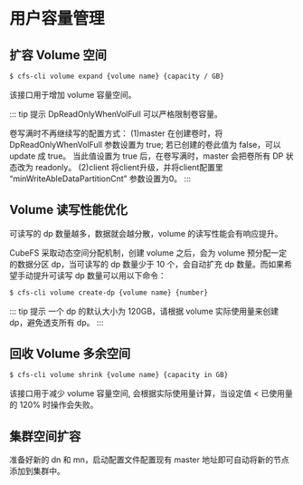 # 用户容量管理

## 扩容 Volume 空间

```bash
$ cfs-cli volume expand {volume name} {capacity / GB}
```
该接口用于增加 volume 容量空间。

::: tip 提示
DpReadOnlyWhenVolFull 可以严格限制卷容量。

卷写满时不再继续写的配置方式：
(1)master
在创建卷时，将 DpReadOnlyWhenVolFull 参数设置为 true;
若已创建的卷此值为 false，可以 update 成 true。
当此值设置为 true 后，在卷写满时，master 会把卷所有 DP 状态改为 readonly。
(2)client
将client升级，并将client配置里 “minWriteAbleDataPartitionCnt” 参数设置为0。
:::

## Volume 读写性能优化

可读写的 dp 数量越多，数据就会越分散，volume 的读写性能会有响应提升。

CubeFS 采取动态空间分配机制，创建 volume 之后，会为 volume 预分配一定的数据分区 dp，当可读写的 dp 数量少于 10 个，会自动扩充 dp 数量。而如果希望手动提升可读写 dp 数量可以用以下命令：
```bash
$ cfs-cli volume create-dp {volume name} {number}
```

::: tip 提示
一个 dp 的默认大小为 120GB，请根据 volume 实际使用量来创建 dp，避免透支所有 dp。
:::

## 回收 Volume 多余空间

```bash
$ cfs-cli volume shrink {volume name} {capacity in GB}
```

该接口用于减少 volume 容量空间, 会根据实际使用量计算，当设定值 < 已使用量的 120% 时操作会失败。

## 集群空间扩容

准备好新的 dn 和 mn，启动配置文件配置现有 master 地址即可自动将新的节点添加到集群中。